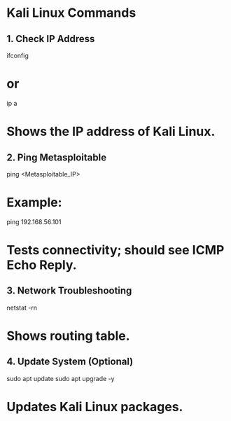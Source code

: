# Kali Linux Commands

## 1. Check IP Address
ifconfig
# or
ip a
# Shows the IP address of Kali Linux.

## 2. Ping Metasploitable
ping <Metasploitable_IP>
# Example:
ping 192.168.56.101
# Tests connectivity; should see ICMP Echo Reply.

## 3. Network Troubleshooting
netstat -rn
# Shows routing table.

## 4. Update System (Optional)
sudo apt update
sudo apt upgrade -y
# Updates Kali Linux packages.

